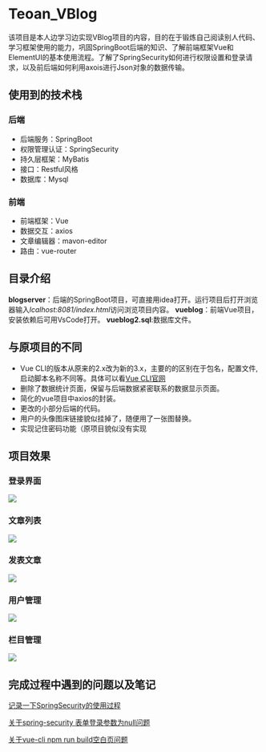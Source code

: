 # Teoan_VBlog

该项目是本人边学习边实现VBlog项目的内容，目的在于锻炼自己阅读别人代码、学习框架使用的能力，巩固SpringBoot后端的知识、了解前端框架Vue和ElementUI的基本使用流程。了解了SpringSecurity如何进行权限设置和登录请求，以及前后端如何利用axois进行Json对象的数据传输。

## 使用到的技术栈
### 后端
+ 后端服务：SpringBoot
+ 权限管理认证：SpringSecurity
+ 持久层框架：MyBatis
+ 接口：Restful风格
+ 数据库：Mysql

### 前端
+ 前端框架：Vue
+ 数据交互：axios
+ 文章编辑器：mavon-editor
+ 路由：vue-router

## 目录介绍
**blogserver**：后端的SpringBoot项目，可直接用idea打开。运行项目后打开浏览器输入*lcalhost:8081/index.html*访问浏览项目内容。
**vueblog**：前端Vue项目，安装依赖后可用VsCode打开。
**vueblog2.sql**:数据库文件。
## 与原项目的不同
+ Vue CLI的版本从原来的2.x改为新的3.x，主要的的区别在于包名，配置文件,启动脚本名称不同等。具体可以看[Vue CLI官网](https://cli.vuejs.org/zh/guide/installation.html)
+ 删除了数据统计页面，保留与后端数据紧密联系的数据显示页面。
+ 简化的vue项目中axios的封装。
+ 更改的小部分后端的代码。
+ 用户的头像图床链接貌似挂掉了，随便用了一张图替换。
+ 实现记住密码功能（原项目貌似没有实现

## 项目效果
### 登录界面
![](https://i.imgur.com/dhYcmBt.jpg)

### 文章列表
![](https://i.imgur.com/9UnXMrU.jpg)

### 发表文章
![](https://i.imgur.com/YNdp3Lq.jpg)

### 用户管理
![](https://i.imgur.com/XkdQd3a.jpg)

### 栏目管理
![](https://i.imgur.com/Cuvbyen.jpg)

## 完成过程中遇到的问题以及笔记
[记录一下SpringSecurity的使用过程](http://teoan.ml/2020/05/10/%E8%AE%B0%E5%BD%95%E4%B8%80%E4%B8%8BSpringSecurity%E7%9A%84%E4%BD%BF%E7%94%A8%E8%BF%87%E7%A8%8B/)

[关于spring-security 表单登录参数为null问题](http://teoan.ml/2020/05/04/%E5%85%B3%E4%BA%8Espring-Security-%E8%A1%A8%E5%8D%95%E7%99%BB%E5%BD%95%E5%8F%82%E6%95%B0%E4%B8%BAnul%E9%97%AE%E9%A2%98/)

[关于vue-cli npm run build空白页问题](http://teoan.ml/2020/04/29/%E5%85%B3%E4%BA%8Evue-cli%20npm%20run%20build%E7%A9%BA%E7%99%BD%E9%A1%B5%E9%97%AE%E9%A2%98/)








